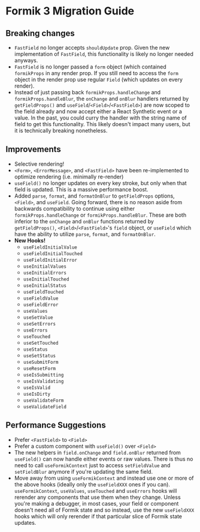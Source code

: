 # Formik 3 Migration Guide

## Breaking changes

- `FastField` no longer accepts `shouldUpdate` prop. Given the new implementation of `FastField`, this functionality is likely no longer needed anyways.
- `FastField` is no longer passed a `form` object (which contained `formikProps` in any render prop. If you still need to access the `form` object in the render prop use regular `Field` (which updates on every render).
- Instead of just passing back `formikProps.handleChange` and `formikProps.handleBlur`, the `onChange` and `onBlur` handlers returned by `getFieldProps()` and `useField`/`<Field>`/`<FastField>`) are now scoped to the field already and now accept either a React Synthetic event or a value. In the past, you could curry the handler with the string name of field to get this functionality. This likely doesn't impact many users, but it is technically breaking nonetheless.

## Improvements

- Selective rendering!
- `<Form>`, `<ErrorMessage>`, and `<FastField>` have been re-implemented to optimize rendering (i.e. minimally re-render)
- `useField()` no longer updates on every key stroke, but only when that field is updated. This is a massive performance boost.
- Added `parse`, `format`, and `formatOnBlur` to `getFieldProps` options, `<Field>`, and `useField`. Going forward, there is no reason aside from backwards compatibility to continue using either `formikProps.handleChange` or `formikProps.handleBlur`. These are both inferior to the `onChange` and `onBlur` functions returned by `getFieldProps()`, `<Field>`/`<FastField>`'s `field` object, or `useField` which have the ability to utilize `parse`, `format`, and `formatOnBlur`.
- **New Hooks!**
  - `useFieldInitialValue`
  - `useFieldInitialTouched`
  - `useFieldInitialError`
  - `useInitialValues`
  - `useInitialErrors`
  - `useInitialTouched`
  - `useInitialStatus`
  - `useFieldTouched`
  - `useFieldValue`
  - `useFieldError`
  - `useValues`
  - `useSetValue`
  - `useSetErrors`
  - `useErrors`
  - `useTouched`
  - `useSetTouched`
  - `useStatus`
  - `useSetStatus`
  - `useSubmitForm`
  - `useResetForm`
  - `useIsSubmitting`
  - `useIsValidating`
  - `useIsValid`
  - `useIsDirty`
  - `useValidateForm`
  - `useValidateField`

## Performance Suggestions

- Prefer `<FastField>` to `<Field>`
- Prefer a custom component with `useField()` over `<Field>`
- The new helpers in `field.onChange` and `field.onBlur` returned from `useField()` can now handle either events or raw values. There is thus no need to call `useFormikContext` just to access `setFieldValue` and `setFieldBlur` anymore if you're updating the same field.
- Move away from using `useFormikContext` and instead use one or more of the above hooks (ideally only the `useFieldXXX` ones if you can). `useFormikContext`, `useValues`, `useTouched` and `useErrors` hooks will rerender any components that use them when they change. Unless you're making a debugger, in most cases, your field or component doesn't need all of Formik state and so instead, use the new `useFieldXXX` hooks which will only rerender if that particular slice of Formik state updates.
